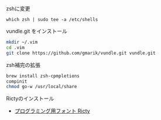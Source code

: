 zshに変更

```
which zsh | sudo tee -a /etc/shells
```

vundle.git をインストール
```zsh
mkdir ~/.vim
cd .vim
git clone https://github.com/gmarik/vundle.git vundle.git
```

zsh補完の拡張
```zsh
brew install zsh-cpmpletions
compinit
chmod go-w /usr/local/share
```

Rictyのインストール

- [プログラミング用フォント Ricty](http://www.rs.tus.ac.jp/yyusa/ricty.html)
